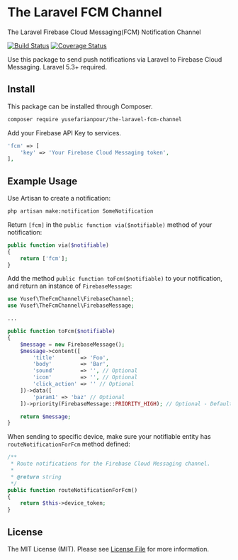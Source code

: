 # The Laravel FCM Channel
The Laravel Firebase Cloud Messaging(FCM) Notification Channel

[![Build Status](https://travis-ci.org/yusefarianpour/the-laravel-fcm-channel.svg?branch=master)](https://travis-ci.org/yusefarianpour/the-laravel-fcm-channel)
[![Coverage Status](https://coveralls.io/repos/github/yusefarianpour/the-laravel-fcm-channel/badge.svg?branch=master)](https://coveralls.io/github/yusefarianpour/the-laravel-fcm-channel?branch=master)

Use this package to send push notifications via Laravel to Firebase Cloud Messaging. Laravel 5.3+ required.

## Install

This package can be installed through Composer.

``` bash
composer require yusefarianpour/the-laravel-fcm-channel
```

Add your Firebase API Key to services.

```php
'fcm' => [
    'key' => 'Your Firebase Cloud Messaging token',
],
```

## Example Usage

Use Artisan to create a notification:

```bash
php artisan make:notification SomeNotification
```

Return `[fcm]` in the `public function via($notifiable)` method of your notification:

```php
public function via($notifiable)
{
    return ['fcm'];
}
```

Add the method `public function toFcm($notifiable)` to your notification, and return an instance of `FirebaseMessage`:

```php
use Yusef\TheFcmChannel\FirebaseChannel;
use Yusef\TheFcmChannel\FirebaseMessage;

...

public function toFcm($notifiable)
{
    $message = new FirebaseMessage();
    $message->content([
        'title'        => 'Foo',
        'body'         => 'Bar',
        'sound'        => '', // Optional
        'icon'         => '', // Optional
        'click_action' => '' // Optional
    ])->data([
        'param1' => 'baz' // Optional
    ])->priority(FirebaseMessage::PRIORITY_HIGH); // Optional - Default is 'normal'.

    return $message;
}
```

When sending to specific device, make sure your notifiable entity has `routeNotificationForFcm` method defined:

```php
/**
 * Route notifications for the Firebase Cloud Messaging channel.
 *
 * @return string
 */
public function routeNotificationForFcm()
{
    return $this->device_token;
}
```

## License

The MIT License (MIT). Please see [License File](LICENSE.md) for more information.
